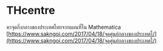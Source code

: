 # THcentre

หาจุดกึ่งกลางของประเทศไทยจากแผนที่ใน Mathematica 
[https://www.sakngoi.com/2017/04/18/จุดศูนย์กลางของประเทศไ/](https://www.sakngoi.com/2017/04/18/จุดศูนย์กลางของประเทศไ/)